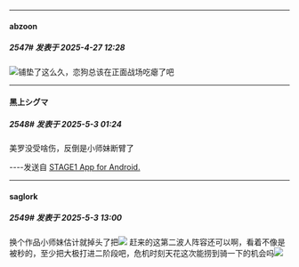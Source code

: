 ﻿
*****

####  abzoon  
##### 2547#       发表于 2025-4-27 12:28

<img src="https://static.stage1st.com/image/smiley/face2017/062.gif" referrerpolicy="no-referrer">铺垫了这么久，恋狗总该在正面战场吃瘪了吧

*****

####  黑上シグマ  
##### 2548#       发表于 2025-5-3 01:24

美罗没受啥伤，反倒是小师妹断臂了

----发送自 [STAGE1 App for Android.](http://stage1.5j4m.com/?1.46)


*****

####  saglork  
##### 2549#       发表于 2025-5-3 13:00

换个作品小师妹估计就掉头了把<img src="https://static.stage1st.com/image/smiley/face2017/067.png" referrerpolicy="no-referrer">
赶来的这第二波人阵容还可以啊，看着不像是被秒的，至少把大极打进二阶段吧，危机时刻天花这次能捞到骑一下的机会吗<img src="https://static.stage1st.com/image/smiley/face2017/067.png" referrerpolicy="no-referrer">

